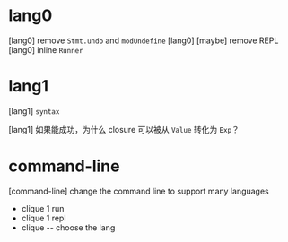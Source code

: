 # lang0

[lang0] remove `Stmt.undo` and `modUndefine`
[lang0] [maybe] remove REPL
[lang0] inline `Runner`

# lang1

[lang1] `syntax`

[lang1] 如果能成功，为什么 closure 可以被从 `Value` 转化为 `Exp`？

# command-line

[command-line] change the command line to support many languages

- clique 1 run
- clique 1 repl
- clique -- choose the lang
